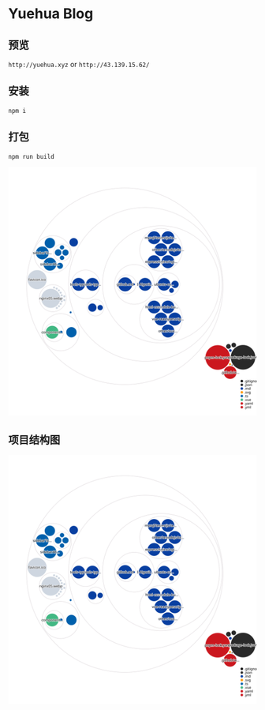 # Yuehua Blog

## 预览
`http://yuehua.xyz`
or
`http://43.139.15.62/`

## 安装
```
npm i
```

## 打包
```
npm run build
```
![diagram](./diagram.svg)
## 项目结构图
![diagram](./diagram.svg)



